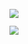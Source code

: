 ![](https://www.nta.go.jp/tmp/79061de5-0f10-4f2b-a4df-f2a3f7038541/images/264558df71969bfe8b176157acecae1e018801571d77025de962233444bdb7d6.jpg)

![](https://www.nta.go.jp/tmp/79061de5-0f10-4f2b-a4df-f2a3f7038541/images/0f4ddf33e366cd63e62c6e0cabfebc2b5102acec0da031214c6cc70ad17bb0fa.jpg)